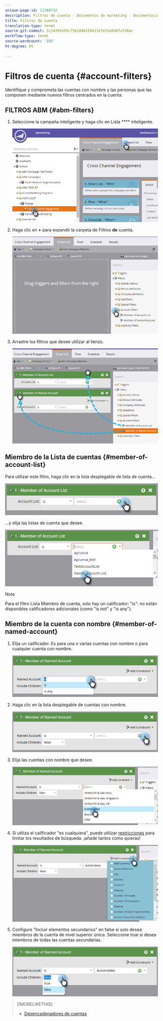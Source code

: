 ```yaml
---
unique-page-id: 11380732
description: Filtros de cuenta - Documentos de marketing - Documentación del producto
title: Filtros de cuenta
translation-type: tm+mt
source-git-commit: 3c24395e55c756184615941327e15e050fa7d0ac
workflow-type: tm+mt
source-wordcount: '192'
ht-degree: 0%

---
```



# Filtros de cuenta {#account-filters}

Identifique y comprometa las cuentas con nombre y las personas que las componen mediante nuevos filtros centrados en la cuenta.

## FILTROS ABM {#abm-filters}

1. Seleccione la campaña inteligente y haga clic en Lista **** inteligente.

   ![](assets/one.png)

1. Haga clic en **+** para expandir la carpeta de Filtros **de** cuenta.

   ![](assets/two.png)

1. Arrastre los filtros que desee utilizar al lienzo.

   ![](assets/three.png)

## Miembro de la Lista de cuentas {#member-of-account-list}

Para utilizar este filtro, haga clic en la lista desplegable de lista de cuenta...

![](assets/four.png)

...y elija las listas de cuenta que desee.

![](assets/five.png)

>[!NOTE]
>
>Para el filtro Lista Miembro de cuenta, solo hay un calificador: &quot;is&quot;: no están disponibles calificadores adicionales (como &quot;is not&quot; y &quot;is any&quot;).

## Miembro de la cuenta con nombre {#member-of-named-account}

1. Elija un calificador. Es para una o varias cuentas con nombre o para cualquier cuenta con nombre.

   ![](assets/six.png)

1. Haga clic en la lista desplegable de cuentas con nombre.

   ![](assets/seven.png)

1. Elija las cuentas con nombre que desee.

   ![](assets/eight.png)

1. Si utiliza el calificador &quot;es cualquiera&quot;, puede utilizar [restricciones](http://docs.marketo.com/display/DOCS/Add+a+Constraint+to+a+Smart+List+Filter) para limitar los resultados de búsqueda. ¡añade tantos como quieras!

   ![](assets/nine.png)

1. Configure &quot;Incluir elementos secundarios&quot; en false si solo desea miembros de la cuenta de nivel superior única. Seleccione true si desea miembros de todas las cuentas secundarias.

   ![](assets/ten.png)

>[!MORELIKETHIS]
>
>* [Desencadenadores de cuentas](account-triggers.md)

